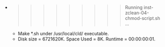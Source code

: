 * >>>>>>>>> Running inst-zclean-04-chmod-script.sh ...
  * Make *.sh under /usr/local/cld/ executable.
  * Disk size = 6721620K. Space Used = 8K. Runtime = 00:00:00:01.
